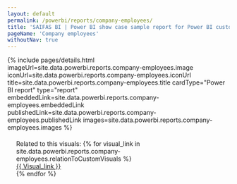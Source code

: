 ```yaml
---
layout: default
permalink: /powerbi/reports/company-employees/
title: 'SAIFAS BI | Power BI show case sample report for Power BI custom visual - SAIFAS Table'
pageName: 'Company employees'
withoutNav: true
---
```

{% include pages/details.html
  imageUrl=site.data.powerbi.reports.company-employees.image
  iconUrl=site.data.powerbi.reports.company-employees.iconUrl
  title=site.data.powerbi.reports.company-employees.title
  cardType="Power BI report"
  type="report"
  embeddedLink=site.data.powerbi.reports.company-employees.embeddedLink
  publishedLink=site.data.powerbi.reports.company-employees.publishedLink
  images=site.data.powerbi.reports.company-employees.images
%}
<div style="margin: 20px; display: flex; flex-direction: column;">
  Related to this visuals:
  {% for visual_link in site.data.powerbi.reports.company-employees.relationToCustomVisuals %}
    <a style="text-transform: capitalize;" href="/powerbi/custom-visuals/{{visual_link}}">{{ visual_link }}</a>
  {% endfor %}
</div>